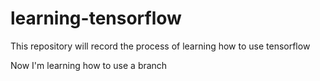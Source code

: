 # learning-tensorflow
This repository will record the process of learning 
how to use tensorflow

Now I'm learning how to use a branch
